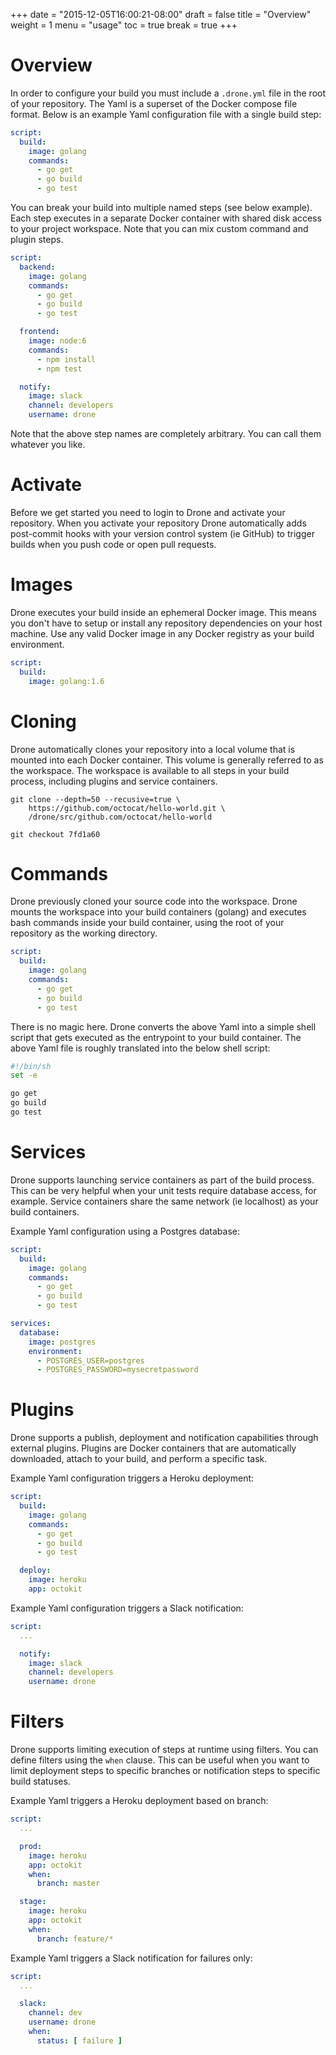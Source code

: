 +++
date = "2015-12-05T16:00:21-08:00"
draft = false
title = "Overview"
weight = 1
menu = "usage"
toc = true
break = true
+++

# Overview

In order to configure your build you must include a `.drone.yml` file in the root of your repository. The Yaml is a superset of the Docker compose file format. Below is an example Yaml configuration file with a single build step:

```yaml
script:
  build:
    image: golang
    commands:
      - go get
      - go build
      - go test
```

You can break your build into multiple named steps (see below example). Each step executes in a separate Docker container with shared disk access to your project workspace. Note that you can mix custom command and plugin steps.

```yaml
script:
  backend:
    image: golang
    commands:
      - go get
      - go build
      - go test

  frontend:
    image: node:6
    commands:
      - npm install
      - npm test

  notify:
    image: slack
    channel: developers
    username: drone
```

Note that the above step names are completely arbitrary. You can call them whatever you like.

# Activate

Before we get started you need to login to Drone and activate your repository. When you activate your repository Drone automatically adds post-commit hooks with your version control system (ie GitHub) to trigger builds when you push code or open pull requests.

# Images

Drone executes your build inside an ephemeral Docker image. This means you don't have to setup or install any repository dependencies on your host machine. Use any valid Docker image in any Docker registry as your build environment.

```yaml
script:
  build:
    image: golang:1.6
```

# Cloning

Drone automatically clones your repository into a local volume that is mounted into each Docker container. This volume is generally referred to as the workspace. The workspace is available to all steps in your build process, including plugins and service containers.

```
git clone --depth=50 --recusive=true \
    https://github.com/octocat/hello-world.git \
    /drone/src/github.com/octocat/hello-world

git checkout 7fd1a60
```

# Commands

Drone previously cloned your source code into the workspace. Drone mounts the workspace into your build containers (golang) and executes bash commands inside your build container, using the root of your repository as the working directory.

```yaml
script:
  build:
    image: golang
    commands:
      - go get
      - go build
      - go test
```

There is no magic here. Drone converts the above Yaml into a simple shell script that gets executed as the entrypoint to your build container. The above Yaml file is roughly translated into the below shell script:

```sh
#!/bin/sh
set -e

go get
go build
go test
```

# Services

Drone supports launching service containers as part of the build process. This can be very helpful when your unit tests require database access, for example. Service containers share the same network (ie localhost) as your build containers.

Example Yaml configuration using a Postgres database:

```yaml
script:
  build:
    image: golang
    commands:
      - go get
      - go build
      - go test

services:
  database:
    image: postgres
    environment:
      - POSTGRES_USER=postgres
      - POSTGRES_PASSWORD=mysecretpassword
```

# Plugins

Drone supports a publish, deployment and notification capabilities through external plugins. Plugins are Docker containers that are automatically downloaded, attach to your build, and perform a specific task.

Example Yaml configuration triggers a Heroku deployment:

```yaml
script:
  build:
    image: golang
    commands:
      - go get
      - go build
      - go test

  deploy:
    image: heroku
    app: octokit
```

Example Yaml configuration triggers a Slack notification:

```yaml
script:
  ...

  notify:
    image: slack
    channel: developers
    username: drone
```

# Filters

Drone supports limiting execution of steps at runtime using filters. You can define filters using the `when` clause. This can be useful when you want to limit deployment steps to specific branches or notification steps to specific build statuses.

Example Yaml triggers a Heroku deployment based on branch:

```yaml
script:
  ...

  prod:
    image: heroku
    app: octokit
    when:
      branch: master

  stage:
    image: heroku
    app: octokit
    when:
      branch: feature/*
```

Example Yaml triggers a Slack notification for failures only:

```yaml
script:
  ...

  slack:
    channel: dev
    username: drone
    when:
      status: [ failure ]
```

